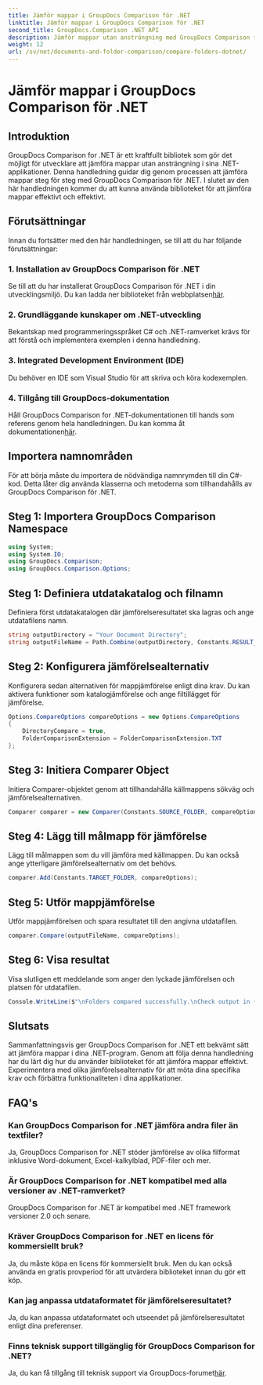 ```yaml
---
title: Jämför mappar i GroupDocs Comparison för .NET
linktitle: Jämför mappar i GroupDocs Comparison för .NET
second_title: GroupDocs.Comparison .NET API
description: Jämför mappar utan ansträngning med GroupDocs Comparison för .NET. Följ vårt steg-för-steg för effektiv mappjämförelse. Förbättra dina .NET-applikationer.
weight: 12
url: /sv/net/documents-and-folder-comparison/compare-folders-dotnet/
---
```


# Jämför mappar i GroupDocs Comparison för .NET

## Introduktion
GroupDocs Comparison for .NET är ett kraftfullt bibliotek som gör det möjligt för utvecklare att jämföra mappar utan ansträngning i sina .NET-applikationer. Denna handledning guidar dig genom processen att jämföra mappar steg för steg med GroupDocs Comparison för .NET. I slutet av den här handledningen kommer du att kunna använda biblioteket för att jämföra mappar effektivt och effektivt.
## Förutsättningar
Innan du fortsätter med den här handledningen, se till att du har följande förutsättningar:
### 1. Installation av GroupDocs Comparison för .NET
 Se till att du har installerat GroupDocs Comparison för .NET i din utvecklingsmiljö. Du kan ladda ner biblioteket från webbplatsen[här](https://releases.groupdocs.com/comparison/net/).
### 2. Grundläggande kunskaper om .NET-utveckling
Bekantskap med programmeringsspråket C# och .NET-ramverket krävs för att förstå och implementera exemplen i denna handledning.
### 3. Integrated Development Environment (IDE)
Du behöver en IDE som Visual Studio för att skriva och köra kodexemplen.
### 4. Tillgång till GroupDocs-dokumentation
Håll GroupDocs Comparison for .NET-dokumentationen till hands som referens genom hela handledningen. Du kan komma åt dokumentationen[här](https://tutorials.groupdocs.com/comparison/net/).

## Importera namnområden
För att börja måste du importera de nödvändiga namnrymden till din C#-kod. Detta låter dig använda klasserna och metoderna som tillhandahålls av GroupDocs Comparison för .NET.
## Steg 1: Importera GroupDocs Comparison Namespace
```csharp
using System;
using System.IO;
using GroupDocs.Comparison;
using GroupDocs.Comparison.Options;
```

## Steg 1: Definiera utdatakatalog och filnamn
Definiera först utdatakatalogen där jämförelseresultatet ska lagras och ange utdatafilens namn.
```csharp
string outputDirectory = "Your Document Directory";
string outputFileName = Path.Combine(outputDirectory, Constants.RESULT_FOLDER);
```
## Steg 2: Konfigurera jämförelsealternativ
Konfigurera sedan alternativen för mappjämförelse enligt dina krav. Du kan aktivera funktioner som katalogjämförelse och ange filtillägget för jämförelse.
```csharp
Options.CompareOptions compareOptions = new Options.CompareOptions
{
    DirectoryCompare = true,
    FolderComparisonExtension = FolderComparisonExtension.TXT
};
```
## Steg 3: Initiera Comparer Object
Initiera Comparer-objektet genom att tillhandahålla källmappens sökväg och jämförelsealternativen.
```csharp
Comparer comparer = new Comparer(Constants.SOURCE_FOLDER, compareOptions);
```
## Steg 4: Lägg till målmapp för jämförelse
Lägg till målmappen som du vill jämföra med källmappen. Du kan också ange ytterligare jämförelsealternativ om det behövs.
```csharp
comparer.Add(Constants.TARGET_FOLDER, compareOptions);
```
## Steg 5: Utför mappjämförelse
Utför mappjämförelsen och spara resultatet till den angivna utdatafilen.
```csharp
comparer.Compare(outputFileName, compareOptions);
```
## Steg 6: Visa resultat
Visa slutligen ett meddelande som anger den lyckade jämförelsen och platsen för utdatafilen.
```csharp
Console.WriteLine($"\nFolders compared successfully.\nCheck output in {Directory.GetCurrentDirectory()}.");
```

## Slutsats
Sammanfattningsvis ger GroupDocs Comparison for .NET ett bekvämt sätt att jämföra mappar i dina .NET-program. Genom att följa denna handledning har du lärt dig hur du använder biblioteket för att jämföra mappar effektivt. Experimentera med olika jämförelsealternativ för att möta dina specifika krav och förbättra funktionaliteten i dina applikationer.
## FAQ's
### Kan GroupDocs Comparison for .NET jämföra andra filer än textfiler?
Ja, GroupDocs Comparison for .NET stöder jämförelse av olika filformat inklusive Word-dokument, Excel-kalkylblad, PDF-filer och mer.
### Är GroupDocs Comparison for .NET kompatibel med alla versioner av .NET-ramverket?
GroupDocs Comparison for .NET är kompatibel med .NET framework versioner 2.0 och senare.
### Kräver GroupDocs Comparison for .NET en licens för kommersiellt bruk?
Ja, du måste köpa en licens för kommersiellt bruk. Men du kan också använda en gratis provperiod för att utvärdera biblioteket innan du gör ett köp.
### Kan jag anpassa utdataformatet för jämförelseresultatet?
Ja, du kan anpassa utdataformatet och utseendet på jämförelseresultatet enligt dina preferenser.
### Finns teknisk support tillgänglig för GroupDocs Comparison for .NET?
 Ja, du kan få tillgång till teknisk support via GroupDocs-forumet[här](https://forum.groupdocs.com/c/comparison/12).